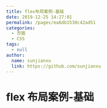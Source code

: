```yaml
---
title: flex布局案例-基础
date: 2019-12-25 14:27:01
permalink: /pages/ea6db1530c42ad51
categories:
  - 页面
  - CSS
tags:
  - null
author:
  name: sunjianxu
  link: https://github.com/sunjianxu
---
```


# flex 布局案例-基础
